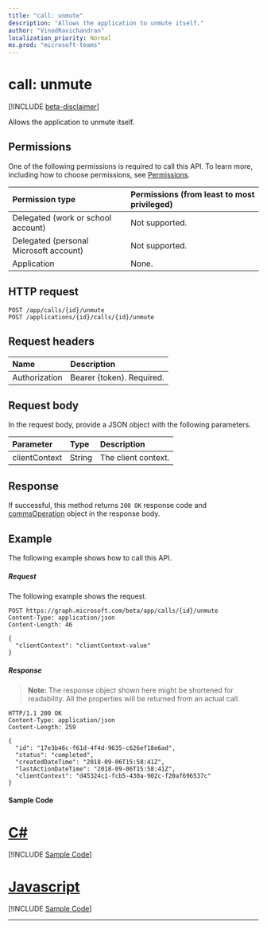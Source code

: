 ```yaml
---
title: "call: unmute"
description: "Allows the application to unmute itself."
author: "VinodRavichandran"
localization_priority: Normal
ms.prod: "microsoft-teams"
---
```


# call: unmute

[!INCLUDE [beta-disclaimer](../../includes/beta-disclaimer.md)]

Allows the application to unmute itself.

## Permissions
One of the following permissions is required to call this API. To learn more, including how to choose permissions, see [Permissions](/graph/permissions-reference).

| Permission type                        | Permissions (from least to most privileged) |
|:---------------------------------------|:--------------------------------------------|
| Delegated (work or school account)     | Not supported.                               |
| Delegated (personal Microsoft account) | Not supported.                               |
| Application                            | None.                                        |

## HTTP request
<!-- { "blockType": "ignored" } -->
```http
POST /app/calls/{id}/unmute
POST /applications/{id}/calls/{id}/unmute
```

## Request headers
| Name          | Description               |
|:--------------|:--------------------------|
| Authorization | Bearer {token}. Required. |

## Request body
In the request body, provide a JSON object with the following parameters.

| Parameter      | Type    |Description|
|:---------------|:--------|:----------|
|clientContext|String|The client context.|

## Response
If successful, this method returns `200 OK` response code and [commsOperation](../resources/commsoperation.md) object in the response body.

## Example
The following example shows how to call this API.

##### Request
The following example shows the request.

<!-- {
  "blockType": "request",
  "name": "call-unmute"
}-->
```http
POST https://graph.microsoft.com/beta/app/calls/{id}/unmute
Content-Type: application/json
Content-Length: 46

{
  "clientContext": "clientContext-value"
}
```

##### Response

> **Note:** The response object shown here might be shortened for readability. All the properties will be returned from an actual call.

<!-- {
  "blockType": "response",
  "truncated": true,
  "@odata.type": "microsoft.graph.commsOperation"
} -->
```http
HTTP/1.1 200 OK
Content-Type: application/json
Content-Length: 259

{
  "id": "17e3b46c-f61d-4f4d-9635-c626ef18e6ad",
  "status": "completed",
  "createdDateTime": "2018-09-06T15:58:41Z",
  "lastActionDateTime": "2018-09-06T15:58:41Z",
  "clientContext": "d45324c1-fcb5-430a-902c-f20af696537c"
}
```
#### Sample Code
# [C#](#tab/CS)
[!INCLUDE [Sample Code]( ../includes/call-unmute-C#-snippets.md)]

# [Javascript](#tab/Javascript)
[!INCLUDE [Sample Code]( ../includes/call-unmute-Javascript-snippets.md)]

---


<!-- uuid: 8fcb5dbc-d5aa-4681-8e31-b001d5168d79
2015-10-25 14:57:30 UTC -->
<!--
{
  "type": "#page.annotation",
  "description": "call: unmute",
  "keywords": "",
  "section": "documentation",
  "tocPath": "",
  "suppressions": [
    "Error: /api-reference/beta/api/call-unmute.md:\r\n      Exception processing links.\r\n    System.ArgumentException: Link Definition was null. Link text: !INCLUDE [beta-disclaimer](../../includes/beta-disclaimer.md)\r\n      at ApiDoctor.Validation.DocFile.get_LinkDestinations()\r\n      at ApiDoctor.Validation.DocSet.ValidateLinks(Boolean includeWarnings, String[] relativePathForFiles, IssueLogger issues, Boolean requireFilenameCaseMatch, Boolean printOrphanedFiles)"
  ]
}
-->
